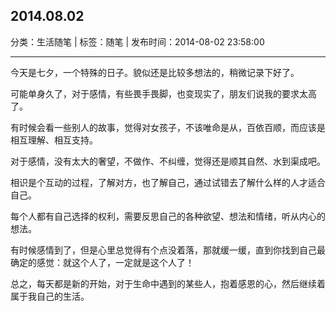 ## 2014.08.02

分类：生活随笔 | 标签：随笔 | 发布时间：2014-08-02 23:58:00

___

今天是七夕，一个特殊的日子。貌似还是比较多想法的，稍微记录下好了。

可能单身久了，对于感情，有些畏手畏脚，也变现实了，朋友们说我的要求太高了。

有时候会看一些别人的故事，觉得对女孩子，不该唯命是从，百依百顺，而应该是相互理解、相互支持。

对于感情，没有太大的奢望，不做作、不纠缠，觉得还是顺其自然、水到渠成吧。

相识是个互动的过程，了解对方，也了解自己，通过试错去了解什么样的人才适合自己。

每个人都有自己选择的权利，需要反思自己的各种欲望、想法和情绪，听从内心的想法。

有时候感情到了，但是心里总觉得有个点没着落，那就缓一缓，直到你找到自己最确定的感觉：就这个人了，一定就是这个人了！

总之，每天都是新的开始，对于生命中遇到的某些人，抱着感恩的心，然后继续着属于我自己的生活。